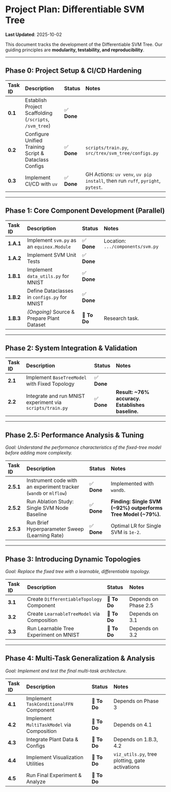 # Project Plan: Differentiable SVM Tree

**Last Updated**: 2025-10-02

This document tracks the development of the Differentiable SVM Tree. Our guiding principles are **modularity, testability, and reproducibility**.

---

## Phase 0: Project Setup & CI/CD Hardening

| Task ID | Description | Status | Notes |
| :--- | :--- | :--- | :--- |
| **0.1** | Establish Project Scaffolding (`/scripts`, `/svm_tree`) | ✅ **Done** | |
| **0.2** | Configure Unified Training Script & Dataclass Configs | ✅ **Done** | `scripts/train.py`, `src/trex/svm_tree/configs.py` |
| **0.3** | Implement CI/CD with `uv` | ✅ **Done** | GH Actions: `uv venv`, `uv pip install`, then run `ruff`, `pyright`, `pytest`. |

---

## Phase 1: Core Component Development (Parallel)

| Task ID | Description | Status | Notes |
| :--- | :--- | :--- | :--- |
| **1.A.1** | Implement `svm.py` as an `equinox.Module` | ✅ **Done** | Location: `.../components/svm.py` |
| **1.A.2** | Implement SVM Unit Tests | ✅ **Done** | |
| **1.B.1** | Implement `data_utils.py` for MNIST | ✅ **Done** | |
| **1.B.2** | Define Dataclasses in `configs.py` for MNIST | ✅ **Done** | |
| **1.B.3**| *(Ongoing)* Source & Prepare Plant Dataset | 📝 **To Do** | Research task. |

---

## Phase 2: System Integration & Validation

| Task ID | Description | Status | Notes |
| :--- | :--- | :--- | :--- |
| **2.1** | Implement `BaseTreeModel` with Fixed Topology | ✅ **Done** | |
| **2.2** | Integrate and run MNIST experiment via `scripts/train.py` | ✅ **Done** | **Result: ~76% accuracy. Establishes baseline.** |

---

## Phase 2.5: Performance Analysis & Tuning

*Goal: Understand the performance characteristics of the fixed-tree model before adding more complexity.*

| Task ID | Description | Status | Notes |
| :--- | :--- | :--- | :--- |
| **2.5.1** | Instrument code with an experiment tracker (`wandb` or `mlflow`) | ✅ **Done** | Implemented with `wandb`. |
| **2.5.2** | Run Ablation Study: Single SVM Node Baseline | ✅ **Done** | **Finding: Single SVM (~92%) outperforms Tree Model (~79%).** |
| **2.5.3** | Run Brief Hyperparameter Sweep (Learning Rate) | ✅ **Done** | Optimal LR for Single SVM is `1e-2`. |

---

## Phase 3: Introducing Dynamic Topologies

*Goal: Replace the fixed tree with a learnable, differentiable topology.*

| Task ID | Description | Status | Notes |
| :--- | :--- | :--- | :--- |
| **3.1** | Create `DifferentiableTopology` Component | 📝 **To Do** | Depends on Phase 2.5 |
| **3.2** | Create `LearnableTreeModel` via Composition | 📝 **To Do** | Depends on 3.1 |
| **3.3** | Run Learnable Tree Experiment on MNIST | 📝 **To Do** | Depends on 3.2 |

---

## Phase 4: Multi-Task Generalization & Analysis

*Goal: Implement and test the final multi-task architecture.*

| Task ID | Description | Status | Notes |
| :--- | :--- | :--- | :--- |
| **4.1** | Implement `TaskConditionalFFN` Component | 📝 **To Do** | Depends on Phase 3|
| **4.2** | Implement `MultiTaskModel` via Composition | 📝 **To Do** | Depends on 4.1 |
| **4.3** | Integrate Plant Data & Configs | 📝 **To Do** | Depends on 1.B.3, 4.2 |
| **4.4** | Implement Visualization Utilities | 📝 **To Do** | `viz_utils.py`, tree plotting, gate activations |
| **4.5** | Run Final Experiment & Analyze | 📝 **To Do** | |